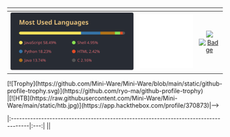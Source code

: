 <div align="left">

<!--I have seen many cases of people copying this without credit, please remember to give credit or I might threathen future takedowns--><!--I have seen many cases of people copying this without credit, please remember to give credit or I might threathen future takedowns-->
<!--Remember to give credits when using my readme, this repo is licenced under GPL v3--><!--Remember to give credits when using my readme, this repo is licenced under GPL v3--><!--Remember to give credits when using my readme, this repo is licenced under GPL v3-->
|<!--Remember to give credits when using my readme, this repo is licenced under GPL v3-->|<!--Remember to give credits when using my readme, this repo is licenced under GPL v3-->|<!--Remember to give credits when using my readme, this repo is licenced under GPL v3-->|
|:----------------------------:|:----------------------------:|:----------------------------:|
|<!--Remember to give credits when using my readme, this repo is licenced under GPL v3-->[![Top Langs](https://github.com/Mini-Ware/Mini-Ware/blob/main/static/top_lang.svg)](https://github.com/anuraghazra/github-readme-stats)<!--Remember to give credits when using my readme, this repo is licenced under GPL v3-->|<!--Remember to give credits when using my readme, this repo is licenced under GPL v3-->[![quote](https://raw.githubusercontent.com/Mini-Ware/Mini-Ware/main/static/static_quote.svg)](https://github.com/PiyushSuthar/github-readme-quotes)<!--Remember to give credits when using my readme, this repo is licenced under GPL v3-->|<!--Remember to give credits when using my readme, this repo is licenced under GPL v3--> [<img width="260" src="https://leetcard.jacoblin.cool/mini-ware?theme=dark&font=Unna">](https://leetcode.com/Mini-Ware/) <!--[![HTB](https://raw.githubusercontent.com/Mini-Ware/Mini-Ware/main/static/htb.jpg)](https://app.hackthebox.com/profile/370873)--><!--Remember to give credits when using my readme, this repo is licenced under GPL v3--><!--Remember to give credits when using my readme, this repo is licenced under GPL v3--><!--Remember to give credits when using my readme, this repo is licenced under GPL v3--><br /><!--Remember to give credits when using my readme, this repo is licenced under GPL v3--><!--Remember to give credits when using my readme, this repo is licenced under GPL v3-->[![Badge](https://github.com/Mini-Ware/Mini\-Ware/blob/main/static/codewar.svg)](https://www.codewars.com/users/Mini%20Ware/)<!--Remember to give credits when using my readme, this repo is licenced under GPL v3-->|<!--Remember to give credits when using my readme, this repo is licenced under GPL v3--><!--Remember to give credits when using my readme, this repo is licenced under GPL v3-->
<!--Remember to give credits when using my readme, this repo is licenced under GPL v3--><!--Remember to give credits when using my readme, this repo is licenced under GPL v3--><!--Remember to give credits when using my readme, this repo is licenced under GPL v3-->
<!--|<!--Remember to give credits when using my readme, this repo is licenced under GPL v3-->[![Trophy](https://github.com/Mini-Ware/Mini-Ware/blob/main/static/github-profile-trophy.svg)](https://github.com/ryo-ma/github-profile-trophy) <br/> <!--Remember to give credits when using my readme, this repo is licenced under GPL v3-->|[![HTB](https://raw.githubusercontent.com/Mini-Ware/Mini-Ware/main/static/htb.jpg)](https://app.hackthebox.com/profile/370873)|-->
|:------------------------------------------------------------------------------------|:---:|
|<!--Remember to give credits when using my readme, this repo is licenced under GPL v3--><!--Remember to give credits when using my readme, this repo is licenced under GPL v3--><!--Remember to give credits when using my readme, this repo is licenced under GPL v3-->|<!--Remember to give credits when using my readme, this repo is licenced under GPL v3--><!--Remember to give credits when using my readme, this repo is licenced under GPL v3-->
<!--Remember to give credits when using my readme, this repo is licenced under GPL v3--><!--Remember to give credits when using my readme, this repo is licenced under GPL v3--><!--Remember to give credits when using my readme, this repo is licenced under GPL v3-->
<!--I have seen many cases of people copying this without credit, please remember to give credit or I might threathen future takedowns--><!--I have seen many cases of people copying this without credit, please remember to give credit or I might threathen future takedowns-->

</div>
